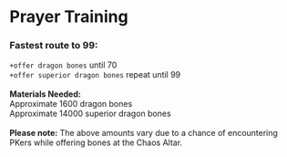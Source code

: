 # Prayer Training

### Fastest route to 99:

`+offer dragon bones` until 70\
`+offer superior dragon bones` repeat until 99\
\
**Materials Needed:**\
Approximate 1600 dragon bones\
Approximate 14000 superior dragon bones\
\
**Please note:** The above amounts vary due to a chance of encountering PKers while offering bones at the Chaos Altar.

